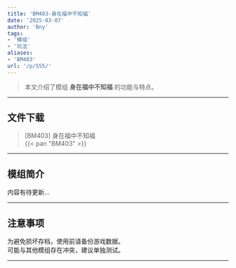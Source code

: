 ```yaml
---
title: 'BM403-身在福中不知福'
date: '2025-03-07'
author: 'Bny'
tags:
- '模组'
- '玩法'
aliases:
- 'BM403'
url: '/p/555/'
---
```


> 本文介绍了模组 **身在福中不知福** 的功能与特点。

---

## 文件下载

> [BM403] 身在福中不知福  
{{< pan "BM403" >}}  

---

## 模组简介

>  
内容有待更新...  

---

## 注意事项

>  
为避免损坏存档，使用前请备份游戏数据。  
可能与其他模组存在冲突，建议单独测试。  

---

